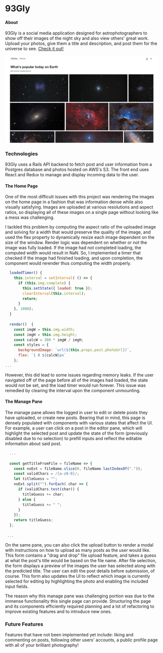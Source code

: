 # 93Gly

#### About

93Gly is a social media application designed for astrophotographers to show off their images of the night sky and also view others' great work. Upload your photos, give them a title and description, and post them for the universe to see. [Check it out!](https://ninetythree-gly.herokuapp.com/#/)

![alt text](./screenshot/screenshot.png)

### Technologies

93Gly uses a Rails API backend to fetch post and user information from a Postgres database and photos hosted on AWS's S3.
The front end uses React and Redux to manage and display incoming data to the user.

#### The Home Page

One of the most difficult issues with this project was rendering the images on the home page in a fashion that was information dense while also visually satisfying. Images are uploaded at various resolutions and aspect ratios, so displaying all of these images on a single page without looking like a mess was challenging.

I tackled this problem by computing the aspect ratio of the uploaded image and solving for a width that would preserve the quality of the image, and used the flex property to dynamically resize each image dependent on the size of the window. Render logic was dependent on whether or not the image was fully loaded. If the image had not completed loading, the computed width would result in NaN. So, I implemented a timer that checked if the image had finished loading, and upon completion, the component would rerender thus computing the width properly.

```javascript
  loadedTimer() {
    this.interval = setInterval( () => {
      if (this.img.complete) {
        this.setState({ loaded: true });
        clearInterval(this.interval);
        return; 
      }
    }, 1000);
  }

  render()  {
    const imgW = this.img.width;
    const imgH = this.img.height; 
    const calcW = 300 * imgW / imgH;
    const styles = {
      backgroundImage: `url(${this.props.post.photoUrl})`,
      flex: `1 0 ${calcW}px`
    };
...
```
However, this did lead to some issues regarding memory leaks. If the user navigated off of the page before all of the images had loaded, the state would not be set, and the load timer would run forever. This issue was remedied by clearing the interval upon the component unmounting.


#### The Manage Pane

The manage pane allows the logged in user to edit or delete posts they have uploaded, or create new posts. Bearing that in mind, this page is densely populated with components with various states that affect the UI. For example, a user can click on a post in the editor pane, which will highlight the selected post and update the state of the form (previously disabled due to no selection) to prefill inputs and reflect the editable information about said post.
```javascript
  ...

  const getTitleFromFile = fileName => {
    const noExt = fileName.slice(0, fileName.lastIndexOf("."));
    const validChars = /[a-z0-9]/;
    let titleGuess = "";
    noExt.split("").forEach( char => {
      if (validChars.test(char)) {
        titleGuess += char;
      } else {
        titleGuess += " ";
      }
    });
    return titleGuess;
  };
  
 ...
```
On the same pane, you can also click the upload button to render a modal with instructions on how to upload as many posts as the user would like. This form contains a "drag and drop" file upload feature, and takes a guess at what the post's title would be based on the file name. After file selection, the form displays a preview of the images the user has selected along with the predicted title. The user can edit the post details before submission, of course. This form also updates the UI to reflect which image is currently selected for editing by highlighting the photo and enabling the included input fields.

The reason why this manage pane was challenging portion was due to the immense functionality this single page can provide. Structuring the page and its components efficiently required planning and a lot of refactoring to improve existing features and to introduce new ones.

### Future Features

Features that have not been implemented yet include: liking and commenting on posts, following other users' accounts, a public profile page with all of your brilliant photography! 
